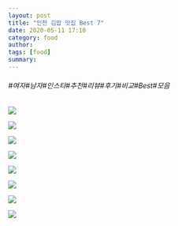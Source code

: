```yaml
---
layout: post
title: "인천 김밥 맛집 Best 7"
date: 2020-05-11 17:10
category: food
author: 
tags: [food]
summary: 
---
```


###### #여자#남자#인스타#추천#리뷰#후기#비교#Best#모음

  
![](https://img1.daumcdn.net/thumb/R720x0/?fname=https%3A%2F%2Ft1.daumcdn.net%2Fliveboard%2Fpotenshop%2F38b5adc629e84395b08836123ebb0e7b.JPG)

![](https://img1.daumcdn.net/thumb/R720x0/?fname=https%3A%2F%2Ft1.daumcdn.net%2Fliveboard%2Fpotenshop%2Fb76c528e163a4e67901842d980aa8d61.JPG)

![](https://img1.daumcdn.net/thumb/R720x0/?fname=https%3A%2F%2Ft1.daumcdn.net%2Fliveboard%2Fpotenshop%2Ff4b1c330b9274f44b06e501452b78f0c.JPG)

![](https://img1.daumcdn.net/thumb/R720x0/?fname=https%3A%2F%2Ft1.daumcdn.net%2Fliveboard%2Fpotenshop%2F55f02ed143fc4231a4ad0fa96c6a54a2.JPG)

![](https://img1.daumcdn.net/thumb/R720x0/?fname=https%3A%2F%2Ft1.daumcdn.net%2Fliveboard%2Fpotenshop%2F4d3549c7db7e4741b49fbd372a8403a5.JPG)

![](https://img1.daumcdn.net/thumb/R720x0/?fname=https%3A%2F%2Ft1.daumcdn.net%2Fliveboard%2Fpotenshop%2Fe39ead6ab11f46f89fce1837a7d824cd.JPG)

![](https://img1.daumcdn.net/thumb/R720x0/?fname=https%3A%2F%2Ft1.daumcdn.net%2Fliveboard%2Fpotenshop%2F26f0723b73894f80b521361c3f5cb829.JPG)

![](https://img1.daumcdn.net/thumb/R720x0/?fname=https%3A%2F%2Ft1.daumcdn.net%2Fliveboard%2Fpotenshop%2Fab8bb161e6be4935a515d01ce49d8712.JPG)